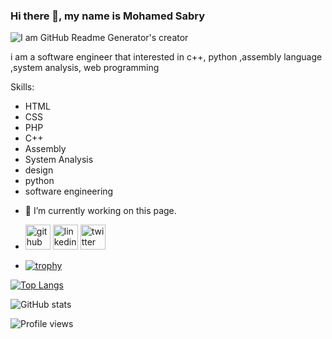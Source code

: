 ### Hi there 👋, my name is Mohamed Sabry
![I am GitHub Readme Generator's creator](https://pbs.twimg.com/profile_images/1620087303988281350/wgUrypef.jpg)

i am a software engineer that interested in c++, python ,assembly language ,system analysis, web programming

Skills: 
* HTML 
* CSS
* PHP
* C++
* Assembly
* System Analysis
* design
* python
* software engineering

- 🔭 I’m currently working on this page. 

- [<img src='https://cdn.jsdelivr.net/npm/simple-icons@3.0.1/icons/github.svg' alt='github' height='40'>](https://github.com/mohamedshehabeldean)  [<img src='https://cdn.jsdelivr.net/npm/simple-icons@3.0.1/icons/linkedin.svg' alt='linkedin' height='40'>](https://www.linkedin.com/in/mohamed-sabry-551188259/)  [<img src='https://cdn.jsdelivr.net/npm/simple-icons@3.0.1/icons/twitter.svg' alt='twitter' height='40'>](https://twitter.com/mohamed21646063)    
 
- [![trophy](https://github-profile-trophy.vercel.app/?username=mohamedshehabeldean)](https://github.com/ryo-ma/github-profile-trophy)

[![Top Langs](https://github-readme-stats.vercel.app/api/top-langs/?username=mohamedshehabeldean)](https://github.com/anuraghazra/github-readme-stats)

![GitHub stats](https://github-readme-stats.vercel.app/api?username=mohamedshehabeldean&show_icons=true)  

![Profile views](https://gpvc.arturio.dev/mohamedshehabeldean)







